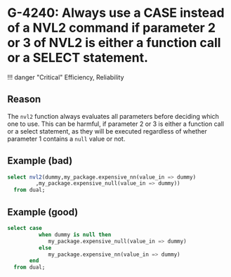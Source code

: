 # G-4240: Always use a CASE instead of a NVL2 command if parameter 2 or 3 of NVL2 is either a function call or a SELECT statement.

!!! danger "Critical"
    Efficiency, Reliability

## Reason

The `nvl2` function always evaluates all parameters before deciding which one to use. This can be harmful, if parameter 2 or 3 is either a function call or a select statement, as they will be executed regardless of whether parameter 1 contains a `null` value or not.

## Example (bad)

``` sql
select nvl2(dummy,my_package.expensive_nn(value_in => dummy)
         ,my_package.expensive_null(value_in => dummy))
  from dual;
```

## Example (good)

``` sql
select case
          when dummy is null then
             my_package.expensive_null(value_in => dummy)
          else
             my_package.expensive_nn(value_in => dummy)
       end
  from dual;
```